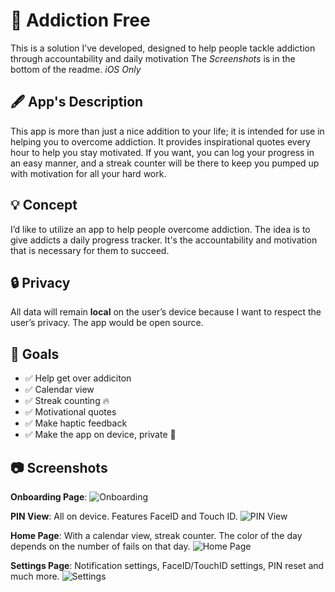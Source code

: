 # 📱 Addiction Free

This is a solution I’ve developed, designed to help people tackle addiction through accountability and daily motivation
The *Screenshots* is in the bottom of the readme. *iOS Only*

## 🖋️ App's Description

This app is more than just a nice addition to your life; it is intended for use in helping you to overcome addiction. It provides inspirational quotes every hour to help you stay motivated. If you want, you can log your progress in an easy manner, and a streak counter will be there to keep you pumped up with motivation for all your hard work.

## 💡 Concept

I’d like to utilize an app to help people overcome addiction. The idea is to give addicts a daily progress tracker. It's the accountability and motivation that is necessary for them to succeed.

## 🔒 Privacy

All data will remain **local** on the user’s device because I want to respect the user’s privacy. The app would be open source.

## 🏁 Goals


- ✅ Help get over addiciton
- ✅ Calendar view
- ✅ Streak counting 🔥
- ✅ Motivational quotes
- ✅ Make haptic feedback
- ✅ Make the app on device, private 🔐

## 📷 Screenshots


**Onboarding Page**:
![Onboarding](Screenshots/Picture%204.png)

**PIN View**: All on device. Features FaceID and Touch ID.
![PIN View](Screenshots/Picture%203.png)

**Home Page**: With a calendar view, streak counter. The color of the day depends on the number of fails on that day.
![Home Page](Screenshots/Picture%201.png)

**Settings Page**: Notification settings, FaceID/TouchID settings, PIN reset and much more.
![Settings](Screenshots/Picture%202.png)
